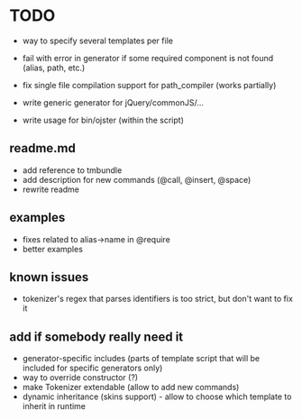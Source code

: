 # TODO

* way to specify several templates per file

* fail with error in generator if some required component is not found (alias, path, etc.)
* fix single file compilation support for path_compiler (works partially)

* write generic generator for jQuery/commonJS/...

* write usage for bin/ojster (within the script)

## readme.md

* add reference to tmbundle
* add description for new commands (@call, @insert, @space)
* rewrite readme

## examples

* fixes related to alias->name in @require
* better examples

## known issues

* tokenizer's regex that parses identifiers is too strict, but don't want to fix it

## add if somebody really need it

* generator-specific includes (parts of template script that will be included for specific generators only)
* way to override constructor (?)
* make Tokenizer extendable (allow to add new commands)
* dynamic inheritance (skins support) - allow to choose which template to inherit in runtime
